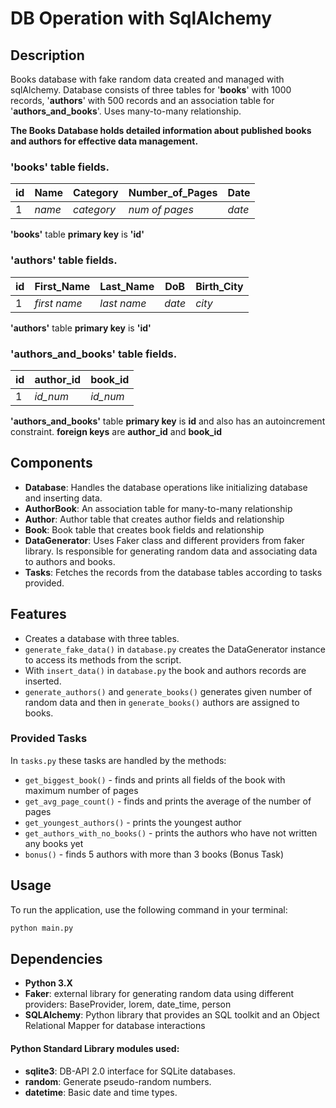 # DB Operation with SqlAlchemy

## Description
Books database with fake random data created and managed with sqlAlchemy.
Database consists of three tables for '**books**' with 1000 records, '**authors**' with 500 records
and an association table for '**authors_and_books**'. Uses many-to-many relationship.

**The Books Database holds detailed information about published books and authors for effective data management.** 
### **'books' table fields.**

| id | Name   | Category   | Number_of_Pages | Date   |
|----|--------|------------|-----------------|--------|
| 1  | _name_ | _category_ |  _num of pages_ | _date_ |

**'books'** table **primary key** is **'id'** 

### **'authors' table fields.**
| id | First_Name   | Last_Name   | DoB    | Birth_City |
|----|--------------|-------------|--------|------------|
| 1  | _first name_ | _last name_ | _date_ | _city_     |

**'authors'** table **primary key** is **'id'**

### **'authors_and_books' table fields.**
| id | author_id | book_id  |
|----|-----------|----------|
| 1  | _id_num_  | _id_num_ |

**'authors_and_books'** table **primary key** is **id** and also has an autoincrement constraint.
**foreign keys** are **author_id** and **book_id**

## Components
* **Database**: Handles the database operations like initializing database and inserting data. 
* **AuthorBook**: An association table for many-to-many relationship
* **Author**: Author table that creates author fields and relationship
* **Book**: Book table that creates book fields and relationship
* **DataGenerator**: Uses Faker class and different providers from faker library. 
Is responsible for generating random data and associating data to authors and books.
* **Tasks**: Fetches the records from the database tables according to tasks provided.


## **Features** ##
* Creates a database with three tables.
* `generate_fake_data()` in `database.py` creates the DataGenerator instance to access its methods from the script.
* With `insert_data()` in `database.py` the book and authors records are inserted.
* `generate_authors()` and `generate_books()` generates given number of random data and then in 
`generate_books()` authors are assigned to books.

### Provided Tasks
In `tasks.py` these tasks are handled by the methods:
* `get_biggest_book()` - finds and prints all fields of the book with maximum number of pages
* `get_avg_page_count()` - finds and prints the average of the number of pages
* `get_youngest_authors()` - prints the youngest author
* `get_authors_with_no_books()` - prints the authors who have not written any books yet
* `bonus()` - finds 5 authors with more than 3 books (Bonus Task)


## Usage

To run the application, use the following command in your terminal:
```bash
python main.py
```

## Dependencies
* **Python 3.X**
* **Faker**: external library for generating random data using different providers: BaseProvider, lorem, date_time, person
* **SQLAlchemy**: Python library that provides an SQL toolkit and an Object Relational Mapper for database interactions

#### Python Standard Library modules used:
* **sqlite3**: DB-API 2.0 interface for SQLite databases.
* **random**: Generate pseudo-random numbers.
* **datetime**: Basic date and time types.
